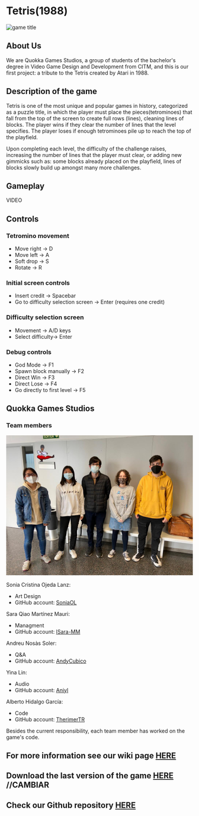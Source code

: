 # Tetris(1988)

![game title](https://i0.wp.com/reliveandplay.com/wp-content/uploads/tetris-arcade-portada.jpg?fit=1167%2C723)

## About Us

We are Quokka Games Studios, a group of students of the bachelor's degree in Video Game Design and Development from CITM, and this is our first project: a tribute to the Tetris created by Atari in 1988.

## Description of the game

Tetris is one of the most unique and popular games in history, categorized as a puzzle title, in which the player must place the pieces(tetrominoes) that fall from the top of the screen to create full rows (lines), cleaning lines of blocks. The player wins if they clear the number of lines that the level specifies. The player loses if enough tetrominoes pile up to reach the top of the playfield.

Upon completing each level, the difficulty of the challenge raises, increasing the number of lines that the player must clear, or adding new gimmicks such as: some blocks already placed on the playfield, lines of blocks slowly build up amongst many more challenges.


## Gameplay

VIDEO


## Controls

### Tetromino movement

* Move right -> D
* Move left -> A
* Soft drop -> S
* Rotate -> R

### Initial screen controls

* Insert credit -> Spacebar 
* Go to difficulty selection screen -> Enter (requires one credit)

### Difficulty selection screen

* Movement -> A/D keys
* Select difficulty-> Enter

### Debug controls
* God Mode -> F1
* Spawn block manually -> F2
* Direct Win -> F3
* Direct Lose -> F4
* Go directly to first level -> F5


## Quokka Games Studios

### Team members

![Group photo](https://github.com/lSara-MM/project1-tetris/blob/main/SS/group%20photo.png?raw=true)

Sonia Cristina Ojeda Lanz:
* Art Design
* GitHub account: [SoniaOL](https://github.com/SoniaOL)

Sara Qiao Martínez Mauri: 
* Managment
* GitHub account: [lSara-MM](https://github.com/lSara-MM)

Andreu Nosàs Soler:
* Q&A
* GitHub account: [AndyCubico](https://github.com/AndyCubico)

Yina Lin:
* Audio
* GitHub account: [Aniyl](https://github.com/Aniyl)

Alberto Hidalgo García:
* Code
* GitHub account: [TherimerTR](https://github.com/TheimerTR)


 Besides the current responsibility, each team member has worked on the game's code.



## For more information see our wiki page [HERE](https://github.com/lSara-MM/project1-tetris/wiki)

## Download the last version of the game [HERE](https://github.com/lSara-MM/project1-tetris/releases/tag/v0.5) //CAMBIAR

## Check our Github repository [HERE](https://github.com/lSara-MM/project1-tetris)

